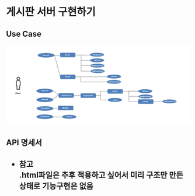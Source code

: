<h1> 게시판 서버 구현하기 </h1>

<h2> Use Case </h2>
<img src="src/main/resources/static/img/UseCase.png">



<h2>API 명세서 <h2>


* 참고
  <br> .html파일은 추후 적용하고 싶어서 미리 구조만 만든 상태로 기능구현은 없음